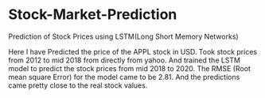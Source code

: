 # Stock-Market-Prediction
Prediction of Stock Prices using LSTM(Long Short Memory Networks)

Here I have Predicted the price of the APPL stock in USD. Took stock prices from 2012 to mid 2018 from directly from yahoo. And trained the LSTM model to predict the stock prices from mid 2018 to 2020. The RMSE (Root mean square Error) for the model came to be 2.81. And the predictions came pretty close to the real stock values. 
